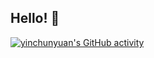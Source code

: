 ## Hello! 👋 

[![yinchunyuan's GitHub activity](https://github-readme-stats.vercel.app/api?username=yinchunyuan&theme=shadow_blue)](https://github.com/anuraghazra/github-readme-stats)



<!--[![GitHub Streak](https://streak-stats.demolab.com/?user=DenverCoder1)](https://git.io/streak-stats)-->
<!--
**yinchunyuan/yinchunyuan** is a ✨ _special_ ✨ repository because its `README.md` (this file) appears on your GitHub profile.

Here are some ideas to get you started:

- 🔭 I’m currently working on ...
- 🌱 I’m currently learning ...
- 👯 I’m looking to collaborate on ...
- 🤔 I’m looking for help with ...
- 💬 Ask me about ...
- 📫 How to reach me: ...
- 😄 Pronouns: ...
- ⚡ Fun fact: ...
-->

